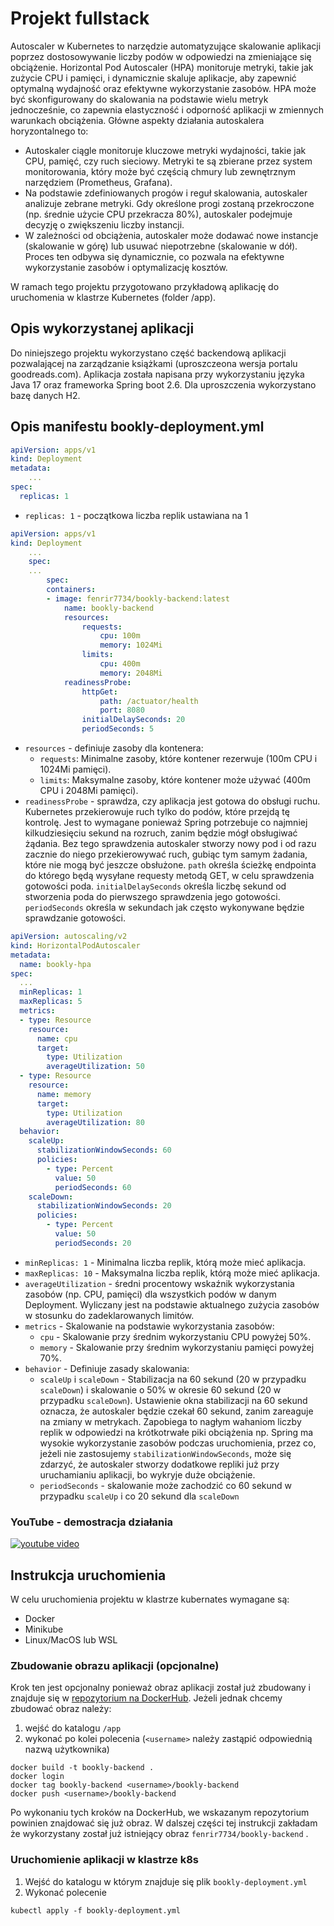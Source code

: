 # Projekt fullstack
Autoscaler w Kubernetes to narzędzie automatyzujące skalowanie aplikacji poprzez dostosowywanie liczby podów w odpowiedzi na zmieniające się obciążenie. Horizontal Pod Autoscaler (HPA) monitoruje metryki, takie jak zużycie CPU i pamięci, i dynamicznie skaluje aplikacje, aby zapewnić optymalną wydajność oraz efektywne wykorzystanie zasobów. HPA może być skonfigurowany do skalowania na podstawie wielu metryk jednocześnie, co zapewnia elastyczność i odporność aplikacji w zmiennych warunkach obciążenia. Główne aspekty działania autoskalera horyzontalnego to:
- Autoskaler ciągle monitoruje kluczowe metryki wydajności, takie jak CPU, pamięć, czy ruch sieciowy. Metryki te są zbierane przez system monitorowania, który może być częścią chmury lub zewnętrznym narzędziem (Prometheus, Grafana).
- Na podstawie zdefiniowanych progów i reguł skalowania, autoskaler analizuje zebrane metryki. Gdy określone progi zostaną przekroczone (np. średnie użycie CPU przekracza 80%), autoskaler podejmuje decyzję o zwiększeniu liczby instancji.
- W zależności od obciążenia, autoskaler może dodawać nowe instancje (skalowanie w górę) lub usuwać niepotrzebne (skalowanie w dół). Proces ten odbywa się dynamicznie, co pozwala na efektywne wykorzystanie zasobów i optymalizację kosztów.
  
W ramach tego projektu przygotowano przykładową aplikację do uruchomenia w klastrze Kubernetes (folder /app). 

## Opis wykorzystanej aplikacji
Do niniejszego projektu wykorzystano część backendową aplikacji pozwalającej na zarządzanie książkami (uproszczeona wersja portalu goodreads.com). Aplikacja została napisana przy wykorzystaniu języka Java 17 oraz frameworka Spring boot 2.6. Dla uproszczenia wykorzystano bazę danych H2. 

## Opis manifestu bookly-deployment.yml
```yml
apiVersion: apps/v1
kind: Deployment
metadata:
    ...
spec:
  replicas: 1 
```
- `replicas: 1` - początkowa liczba replik ustawiana na 1

```yml
apiVersion: apps/v1
kind: Deployment
    ...
    spec:
    ...
        spec:
        containers:
        - image: fenrir7734/bookly-backend:latest
            name: bookly-backend
            resources:
                requests:
                    cpu: 100m
                    memory: 1024Mi
                limits:
                    cpu: 400m
                    memory: 2048Mi
            readinessProbe:
                httpGet:
                    path: /actuator/health
                    port: 8080
                initialDelaySeconds: 20
                periodSeconds: 5
```
- `resources` - definiuje zasoby dla kontenera:
    - `requests`: Minimalne zasoby, które kontener rezerwuje (100m CPU i 1024Mi pamięci).
    - `limits`: Maksymalne zasoby, które kontener może używać (400m CPU i 2048Mi pamięci).
- `readinessProbe` - sprawdza, czy aplikacja jest gotowa do obsługi ruchu. Kubernetes przekierowuje ruch tylko do podów, które przejdą tę kontrolę. Jest to wymagane ponieważ Spring potrzebuje co najmniej kilkudziesięciu sekund na rozruch, zanim będzie mógł obsługiwać żądania. Bez tego sprawdzenia autoskaler stworzy nowy pod i od razu zacznie do niego przekierowywać ruch, gubiąc tym samym żadania, które nie mogą być jeszcze obsłużone. `path` określa ścieżkę endpointa do którego będą wysyłane requesty metodą GET, w celu sprawdzenia gotowości poda. `initialDelaySeconds` określa liczbę sekund od stworzenia poda do pierwszego sprawdzenia jego gotowości. `periodSeconds` określa w sekundach jak często wykonywane będzie sprawdzanie gotowości.


```yml
apiVersion: autoscaling/v2
kind: HorizontalPodAutoscaler
metadata:
  name: bookly-hpa
spec:
  ...
  minReplicas: 1
  maxReplicas: 5
  metrics:
  - type: Resource
    resource:
      name: cpu
      target:
        type: Utilization
        averageUtilization: 50
  - type: Resource
    resource:
      name: memory
      target:
        type: Utilization
        averageUtilization: 80
  behavior:
    scaleUp:
      stabilizationWindowSeconds: 60 
      policies:
        - type: Percent
          value: 50
          periodSeconds: 60
    scaleDown:
      stabilizationWindowSeconds: 20
      policies:
        - type: Percent
          value: 50
          periodSeconds: 20
```
- `minReplicas: 1` - Minimalna liczba replik, którą może mieć aplikacja.
- `maxReplicas: 10` - Maksymalna liczba replik, którą może mieć aplikacja.
- `averageUtilization` - średni procentowy wskaźnik wykorzystania zasobów (np. CPU, pamięci) dla wszystkich podów w danym Deployment. Wyliczany jest na podstawie aktualnego zużycia zasobów w stosunku do zadeklarowanych limitów.
- `metrics` - Skalowanie na podstawie wykorzystania zasobów:
  - `cpu` - Skalowanie przy średnim wykorzystaniu CPU powyżej 50%.
  - `memory` - Skalowanie przy średnim wykorzystaniu pamięci powyżej 70%.
- `behavior` - Definiuje zasady skalowania:
  - `scaleUp` i `scaleDown` - Stabilizacja na 60 sekund (20 w przypadku `scaleDown`) i skalowanie o 50% w okresie 60 sekund (20 w przypadku `scaleDown`). Ustawienie okna stabilizacji na 60 sekund oznacza, że autoskaler będzie czekał 60 sekund, zanim zareaguje na zmiany w metrykach. Zapobiega to nagłym wahaniom liczby replik w odpowiedzi na krótkotrwałe piki obciążenia np. Spring ma wysokie wykorzystanie zasobów podczas uruchomienia, przez co, jeżeli nie zastosujemy `stabilizationWindowSeconds`, może się zdarzyć, że autoskaler stworzy dodatkowe repliki już przy uruchamianiu aplikacji, bo wykryje duże obciążenie.
  - `periodSeconds` - skalowanie może zachodzić co 60 sekund w przypadku `scaleUp` i co 20 sekund dla `scaleDown`

### YouTube - demostracja działania
[![youtube video](https://img.youtube.com/vi/o3Ts15qxS50/0.jpg)](https://youtu.be/o3Ts15qxS50)

## Instrukcja uruchomienia
W celu uruchomienia projektu w klastrze kubernates wymagane są:
- Docker
- Minikube
- Linux/MacOS lub WSL

### Zbudowanie obrazu aplikacji (opcjonalne)
Krok ten jest opcjonalny ponieważ obraz aplikacji został już zbudowany i znajduje się w [repozytorium na DockerHub](https://hub.docker.com/repository/docker/fenrir7734/bookly-backend/general). Jeżeli jednak chcemy zbudować obraz należy:
1. wejść do katalogu `/app`
2. wykonać po kolei polecenia (`<username>` należy zastąpić odpowiednią nazwą użytkownika)
```shell
docker build -t bookly-backend .
docker login
docker tag bookly-backend <username>/bookly-backend
docker push <username>/bookly-backend
```
Po wykonaniu tych kroków na DockerHub, we wskazanym repozytorium powinien znajdować się już obraz. W dalszej części tej instrukcji zakładam że wykorzystany został już istniejący obraz `fenrir7734/bookly-backend` .

### Uruchomienie aplikacji w klastrze k8s
1. Wejść do katalogu w którym znajduje się plik `bookly-deployment.yml`
2. Wykonać polecenie
```
kubectl apply -f bookly-deployment.yml
```
